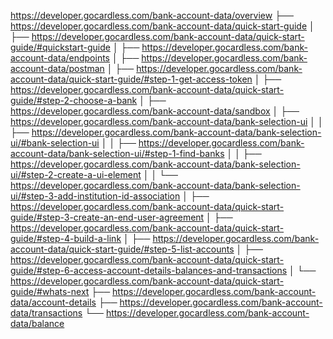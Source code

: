 https://developer.gocardless.com/bank-account-data/overview
├── https://developer.gocardless.com/bank-account-data/quick-start-guide
│   ├── https://developer.gocardless.com/bank-account-data/quick-start-guide/#quickstart-guide
│   ├── https://developer.gocardless.com/bank-account-data/endpoints
│   ├── https://developer.gocardless.com/bank-account-data/postman
│   ├── https://developer.gocardless.com/bank-account-data/quick-start-guide/#step-1-get-access-token
│   ├── https://developer.gocardless.com/bank-account-data/quick-start-guide/#step-2-choose-a-bank
│   ├── https://developer.gocardless.com/bank-account-data/sandbox
│   ├── https://developer.gocardless.com/bank-account-data/bank-selection-ui
│   │   ├── https://developer.gocardless.com/bank-account-data/bank-selection-ui/#bank-selection-ui
│   │   ├── https://developer.gocardless.com/bank-account-data/bank-selection-ui/#step-1-find-banks
│   │   ├── https://developer.gocardless.com/bank-account-data/bank-selection-ui/#step-2-create-a-ui-element
│   │   └── https://developer.gocardless.com/bank-account-data/bank-selection-ui/#step-3-add-institution-id-association
│   ├── https://developer.gocardless.com/bank-account-data/quick-start-guide/#step-3-create-an-end-user-agreement
│   ├── https://developer.gocardless.com/bank-account-data/quick-start-guide/#step-4-build-a-link
│   ├── https://developer.gocardless.com/bank-account-data/quick-start-guide/#step-5-list-accounts
│   ├── https://developer.gocardless.com/bank-account-data/quick-start-guide/#step-6-access-account-details-balances-and-transactions
│   └── https://developer.gocardless.com/bank-account-data/quick-start-guide/#whats-next
├── https://developer.gocardless.com/bank-account-data/account-details
├── https://developer.gocardless.com/bank-account-data/transactions
└── https://developer.gocardless.com/bank-account-data/balance
